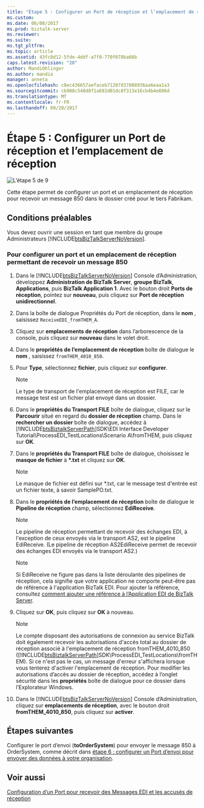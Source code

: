 ```yaml
---
title: "Étape 5 : Configurer un Port de réception et l’emplacement de réception | Documents Microsoft"
ms.custom: 
ms.date: 06/08/2017
ms.prod: biztalk-server
ms.reviewer: 
ms.suite: 
ms.tgt_pltfrm: 
ms.topic: article
ms.assetid: 43fc8d12-5fde-4ddf-a7f0-770f078ba66b
caps.latest.revision: "20"
author: MandiOhlinger
ms.author: mandia
manager: anneta
ms.openlocfilehash: c8ec436657aefaceb71207d37808936aa6eaa1a3
ms.sourcegitcommit: cb908c540d8f1a692d01dc8f313e16cb4b4e696d
ms.translationtype: MT
ms.contentlocale: fr-FR
ms.lasthandoff: 09/20/2017
---
```

# <a name="step-5-configure-a-receive-port-and-receive-location"></a>Étape 5 : Configurer un Port de réception et l’emplacement de réception
![L’étape 5 de 9](../adapters-and-accelerators/wcf-lob-adapter-sdk/media/step-5of9.gif "Step_5of9")  
  
 Cette étape permet de configurer un port et un emplacement de réception pour recevoir un message 850 dans le dossier créé pour le tiers Fabrikam.  
  
## <a name="prerequisites"></a>Conditions préalables  
 Vous devez ouvrir une session en tant que membre du groupe Administrateurs [!INCLUDE[btsBizTalkServerNoVersion](../includes/btsbiztalkservernoversion-md.md)].  
  
### <a name="to-configure-a-receive-port-and-receive-location-for-receiving-the-850-message"></a>Pour configurer un port et un emplacement de réception permettant de recevoir un message 850  
  
1.  Dans le [!INCLUDE[btsBizTalkServerNoVersion](../includes/btsbiztalkservernoversion-md.md)] Console d’Administration, développez **Administration de BizTalk Server**, **groupe BizTalk**, **Applications**, puis **BizTalk Application 1**. Avec le bouton droit **Ports de réception**, pointez sur **nouveau**, puis cliquez sur **Port de réception unidirectionnel**.  
  
2.  Dans la boîte de dialogue Propriétés du Port de réception, dans le **nom** , saisissez `ReceiveEDI_fromTHEM_A`.  
  
3.  Cliquez sur **emplacements de réception** dans l’arborescence de la console, puis cliquez sur **nouveau** dans le volet droit.  
  
4.  Dans le **propriétés de l’emplacement de réception** boîte de dialogue le **nom** , saisissez `fromTHEM_4010_850`.  
  
5.  Pour **Type**, sélectionnez **fichier**, puis cliquez sur **configurer**.  
  
    > [!NOTE]
    >  Le type de transport de l'emplacement de réception est FILE, car le message test est un fichier plat envoyé dans un dossier.  
  
6.  Dans le **propriétés du Transport FILE** boîte de dialogue, cliquez sur le **Parcourir** situé en regard du **dossier de réception** champ. Dans le **rechercher un dossier** boîte de dialogue, accédez à [!INCLUDE[btsBiztalkServerPath](../includes/btsbiztalkserverpath-md.md)]SDK\EDI Interface Developer Tutorial\ProcessEDI_TestLocations\Scenario A\fromTHEM, puis cliquez sur **OK**.  
  
7.  Dans le **propriétés du Transport FILE** boîte de dialogue, choisissez le **masque de fichier** à  **\*.txt** et cliquez sur **OK**.  
  
    > [!NOTE]
    >  Le masque de fichier est défini sur *.txt, car le message test d'entrée est un fichier texte, à savoir SamplePO.txt.  
  
8.  Dans le **propriétés de l’emplacement de réception** boîte de dialogue le **Pipeline de réception** champ, sélectionnez **EdiReceive**.  
  
    > [!NOTE]
    >  Le pipeline de réception permettant de recevoir des échanges EDI, à l'exception de ceux envoyés via le transport AS2, est le pipeline EdiReceive. (Le pipeline de réception AS2EdiReceive permet de recevoir des échanges EDI envoyés via le transport AS2.)  
  
    > [!NOTE]
    >  Si EdiReceive ne figure pas dans la liste déroulante des pipelines de réception, cela signifie que votre application ne comporte peut-être pas de référence à l'application BizTalk EDI. Pour ajouter la référence, consultez [comment ajouter une référence à l’Application EDI de BizTalk Server](http://msdn.microsoft.com/library/7af066fb-372f-4709-b566-c8d6b4a9d782).  
  
9. Cliquez sur **OK**, puis cliquez sur **OK** à nouveau.  
  
    > [!NOTE]
    >  Le compte disposant des autorisations de connexion au service BizTalk doit également recevoir les autorisations d'accès total au dossier de réception associé à l'emplacement de réception fromTHEM_4010_850 ([!INCLUDE[btsBiztalkServerPath](../includes/btsbiztalkserverpath-md.md)]SDK\ProcessEDI_TestLocations\fromTHEM). Si ce n'est pas le cas, un message d'erreur s'affichera lorsque vous tenterez d'activer l'emplacement de réception. Pour modifier les autorisations d’accès au dossier de réception, accédez à l’onglet sécurité dans les **propriétés** boîte de dialogue pour ce dossier dans l’Explorateur Windows.  
  
10. Dans le [!INCLUDE[btsBizTalkServerNoVersion](../includes/btsbiztalkservernoversion-md.md)] Console d’Administration, cliquez sur **emplacements de réception**, avec le bouton droit **fromTHEM_4010_850**, puis cliquez sur **activer**.  
  
## <a name="next-steps"></a>Étapes suivantes  
 Configurer le port d’envoi (**toOrderSystem**) pour envoyer le message 850 à OrderSystem, comme décrit dans [étape 6 : configurer un Port d’envoi pour envoyer des données à votre organisation](../core/step-6-configure-a-send-port-to-send-data-to-your-organization.md).  
  
## <a name="see-also"></a>Voir aussi  
 [Configuration d’un Port pour recevoir des Messages EDI et les accusés de réception](../core/configuring-a-port-to-receive-edi-messages-and-acknowledgments.md)